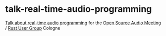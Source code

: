 # talk-real-time-audio-programming
[Talk about real-time audio programming](http://danielappelt.github.io/talk-real-time-audio-programming) for the [Open Source Audio Meeting](http://cologne.linuxaudio.org/) / [Rust User Group](http://rust.cologne/) Cologne
